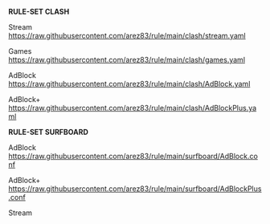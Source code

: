 **RULE-SET CLASH**

Stream
https://raw.githubusercontent.com/arez83/rule/main/clash/stream.yaml

Games
https://raw.githubusercontent.com/arez83/rule/main/clash/games.yaml

AdBlock
https://raw.githubusercontent.com/arez83/rule/main/clash/AdBlock.yaml

AdBlock+
https://raw.githubusercontent.com/arez83/rule/main/clash/AdBlockPlus.yaml

**RULE-SET SURFBOARD**

AdBlock
https://raw.githubusercontent.com/arez83/rule/main/surfboard/AdBlock.conf

AdBlock+
https://raw.githubusercontent.com/arez83/rule/main/surfboard/AdBlockPlus.conf

Stream
